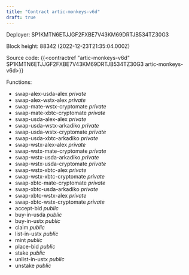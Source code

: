 ```yaml
---
title: "Contract artic-monkeys-v6d"
draft: true
---
```

Deployer: SP1KMTN6ETJJGF2FXBE7V43KM69DRTJB534TZ30G3


 



Block height: 88342 (2022-12-23T21:35:04.000Z)

Source code: {{<contractref "artic-monkeys-v6d" SP1KMTN6ETJJGF2FXBE7V43KM69DRTJB534TZ30G3 artic-monkeys-v6d>}}

Functions:

* swap-alex-usda-alex _private_
* swap-alex-wstx-alex _private_
* swap-mate-wstx-cryptomate _private_
* swap-mate-xbtc-cryptomate _private_
* swap-usda-alex-alex _private_
* swap-usda-wstx-arkadiko _private_
* swap-usda-wstx-cryptomate _private_
* swap-usda-xbtc-arkadiko _private_
* swap-wstx-alex-alex _private_
* swap-wstx-mate-cryptomate _private_
* swap-wstx-usda-arkadiko _private_
* swap-wstx-usda-cryptomate _private_
* swap-wstx-xbtc-alex _private_
* swap-wstx-xbtc-cryptomate _private_
* swap-xbtc-mate-cryptomate _private_
* swap-xbtc-usda-arkadiko _private_
* swap-xbtc-wstx-alex _private_
* swap-xbtc-wstx-cryptomate _private_
* accept-bid _public_
* buy-in-usda _public_
* buy-in-ustx _public_
* claim _public_
* list-in-ustx _public_
* mint _public_
* place-bid _public_
* stake _public_
* unlist-in-ustx _public_
* unstake _public_
